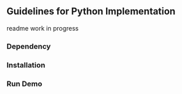 ## Guidelines for Python Implementation

readme work in progress

### Dependency

### Installation

### Run Demo
